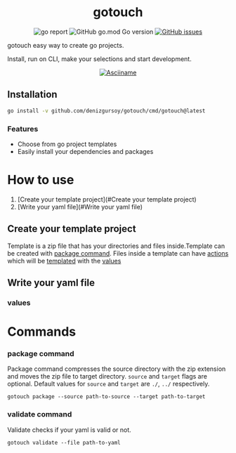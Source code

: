 <h1 align="center">gotouch</h1>
<p align="center">
<img alt="go report" src="https://goreportcard.com/badge/github.com/denizgursoy/gotouch"/>
<img alt="GitHub go.mod Go version" src="https://img.shields.io/github/go-mod/go-version/denizgursoy/gotouch">
<a href="https://github.com/denizgursoy/gotouch/issues" target="_blank"><img alt="GitHub issues" src="https://img.shields.io/github/issues/denizgursoy/gotouch?color=b"></a>
</p>

gotouch easy way to create go projects. 

Install, run on CLI, make your selections and start development.

<p align="center">
<a href="https://asciinema.org/a/515980" target="_blank"><img alt="Asciiname" src="https://asciinema.org/a/515980.svg" /></a>
</p>

## Installation

```bash
go install -v github.com/denizgursoy/gotouch/cmd/gotouch@latest
```

### Features

- Choose from go project templates
- Easily install your dependencies and packages

# How to use
1. [Create your template project](#Create your template project)
2. [Write your yaml file](#Write your yaml file)


## Create your template project
Template is a zip file that has your directories and files inside.Template can be created with [package command](#package-command).
Files inside a template can have [actions](https://pkg.go.dev/text/template#hdr-Actions) which will be [templated](https://pkg.go.dev/text/template)
with the [values](#values)

## Write your yaml file

### values

# Commands
### package command
Package command compresses the source directory with the zip extension and moves the zip file to target directory.
`source` and `target` flags are optional. Default values for `source` and `target` are `./`, `../` respectively.

`gotouch package --source path-to-source --target path-to-target`

### validate command
Validate checks if your yaml is valid or not. 

`gotouch validate --file path-to-yaml`